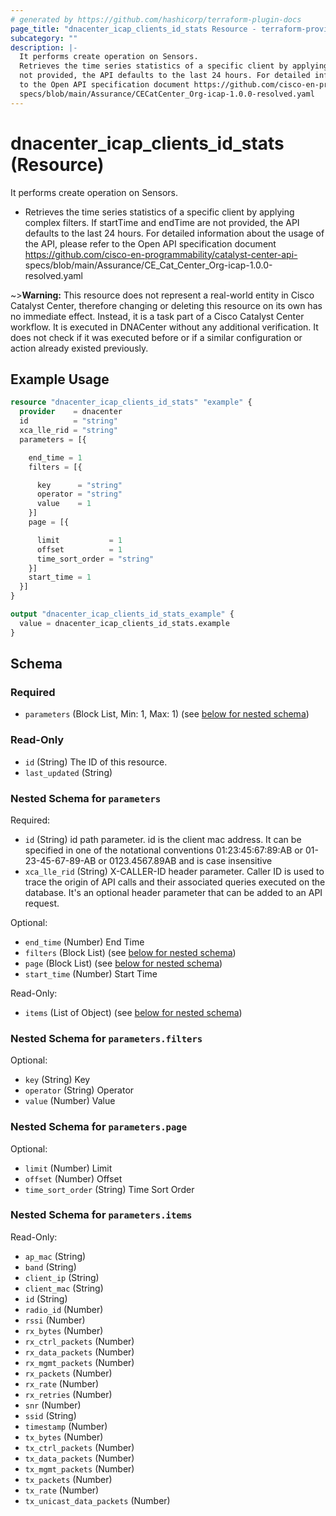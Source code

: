 ```yaml
---
# generated by https://github.com/hashicorp/terraform-plugin-docs
page_title: "dnacenter_icap_clients_id_stats Resource - terraform-provider-dnacenter"
subcategory: ""
description: |-
  It performs create operation on Sensors.
  Retrieves the time series statistics of a specific client by applying complex filters. If startTime and endTime are
  not provided, the API defaults to the last 24 hours. For detailed information about the usage of the API, please refer
  to the Open API specification document https://github.com/cisco-en-programmability/catalyst-center-api-
  specs/blob/main/Assurance/CECatCenter_Org-icap-1.0.0-resolved.yaml
---
```


# dnacenter_icap_clients_id_stats (Resource)

It performs create operation on Sensors.

- Retrieves the time series statistics of a specific client by applying complex filters. If startTime and endTime are
not provided, the API defaults to the last 24 hours. For detailed information about the usage of the API, please refer
to the Open API specification document https://github.com/cisco-en-programmability/catalyst-center-api-
specs/blob/main/Assurance/CE_Cat_Center_Org-icap-1.0.0-resolved.yaml

~>**Warning:**
This resource does not represent a real-world entity in Cisco Catalyst Center, therefore changing or deleting this resource on its own has no immediate effect.
Instead, it is a task part of a Cisco Catalyst Center workflow. It is executed in DNACenter without any additional verification. It does not check if it was executed before or if a similar configuration or action already existed previously.

## Example Usage

```terraform
resource "dnacenter_icap_clients_id_stats" "example" {
  provider    = dnacenter
  id          = "string"
  xca_lle_rid = "string"
  parameters = [{

    end_time = 1
    filters = [{

      key      = "string"
      operator = "string"
      value    = 1
    }]
    page = [{

      limit           = 1
      offset          = 1
      time_sort_order = "string"
    }]
    start_time = 1
  }]
}

output "dnacenter_icap_clients_id_stats_example" {
  value = dnacenter_icap_clients_id_stats.example
}
```

<!-- schema generated by tfplugindocs -->
## Schema

### Required

- `parameters` (Block List, Min: 1, Max: 1) (see [below for nested schema](#nestedblock--parameters))

### Read-Only

- `id` (String) The ID of this resource.
- `last_updated` (String)

<a id="nestedblock--parameters"></a>
### Nested Schema for `parameters`

Required:

- `id` (String) id path parameter. id is the client mac address. It can be specified in one of the notational conventions 01:23:45:67:89:AB or 01-23-45-67-89-AB or 0123.4567.89AB and is case insensitive
- `xca_lle_rid` (String) X-CALLER-ID header parameter. Caller ID is used to trace the origin of API calls and their associated queries executed on the database. It's an optional header parameter that can be added to an API request.

Optional:

- `end_time` (Number) End Time
- `filters` (Block List) (see [below for nested schema](#nestedblock--parameters--filters))
- `page` (Block List) (see [below for nested schema](#nestedblock--parameters--page))
- `start_time` (Number) Start Time

Read-Only:

- `items` (List of Object) (see [below for nested schema](#nestedatt--parameters--items))

<a id="nestedblock--parameters--filters"></a>
### Nested Schema for `parameters.filters`

Optional:

- `key` (String) Key
- `operator` (String) Operator
- `value` (Number) Value


<a id="nestedblock--parameters--page"></a>
### Nested Schema for `parameters.page`

Optional:

- `limit` (Number) Limit
- `offset` (Number) Offset
- `time_sort_order` (String) Time Sort Order


<a id="nestedatt--parameters--items"></a>
### Nested Schema for `parameters.items`

Read-Only:

- `ap_mac` (String)
- `band` (String)
- `client_ip` (String)
- `client_mac` (String)
- `id` (String)
- `radio_id` (Number)
- `rssi` (Number)
- `rx_bytes` (Number)
- `rx_ctrl_packets` (Number)
- `rx_data_packets` (Number)
- `rx_mgmt_packets` (Number)
- `rx_packets` (Number)
- `rx_rate` (Number)
- `rx_retries` (Number)
- `snr` (Number)
- `ssid` (String)
- `timestamp` (Number)
- `tx_bytes` (Number)
- `tx_ctrl_packets` (Number)
- `tx_data_packets` (Number)
- `tx_mgmt_packets` (Number)
- `tx_packets` (Number)
- `tx_rate` (Number)
- `tx_unicast_data_packets` (Number)
